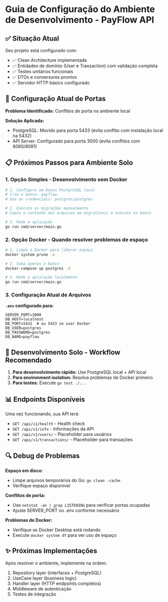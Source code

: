 # Guia de Configuração do Ambiente de Desenvolvimento - PayFlow API

## ✅ Situação Atual

Seu projeto está configurado com:
- ✅ Clean Architecture implementada
- ✅ Entidades de domínio (User e Transaction) com validação completa
- ✅ Testes unitários funcionais
- ✅ DTOs e conversores prontos
- ✅ Servidor HTTP básico configurado

## 🔧 Configuração Atual de Portas

**Problema Identificado:** Conflitos de porta no ambiente local

**Solução Aplicada:**
- PostgreSQL: Movido para porta 5433 (evita conflito com instalação local na 5432)
- API Server: Configurado para porta 3000 (evita conflitos com 8080/8081)

## 📋 Próximos Passos para Ambiente Solo

### 1. Opção Simples - Desenvolvimento sem Docker

```bash
# 1. Configure um banco PostgreSQL local
# Crie o banco: payflow
# Use as credenciais: postgres/postgres

# 2. Execute as migrações manualmente
# Copie o conteúdo dos arquivos em migrations/ e execute no banco

# 3. Rode a aplicação
go run cmd/server/main.go
```

### 2. Opção Docker - Quando resolver problemas de espaço

```bash
# 1. Limpe o Docker para liberar espaço
docker system prune -a

# 2. Suba apenas o banco
docker-compose up postgres -d

# 3. Rode a aplicação localmente
go run cmd/server/main.go
```

### 3. Configuração Atual de Arquivos

**`.env` configurado para:**
```env
SERVER_PORT=3000
DB_HOST=localhost
DB_PORT=5432  # ou 5433 se usar Docker
DB_USER=postgres
DB_PASSWORD=postgres
DB_NAME=payflow
```

## 🚀 Desenvolvimento Solo - Workflow Recomendado

1. **Para desenvolvimento rápido:** Use PostgreSQL local + API local
2. **Para environment isolation:** Resolva problemas de Docker primeiro
3. **Para testes:** Execute `go test ./...`

## 📊 Endpoints Disponíveis

Uma vez funcionando, sua API terá:
- `GET /api/v1/health` - Health check
- `GET /api/v1/info` - Informações da API
- `GET /api/v1/users/` - Placeholder para usuários
- `GET /api/v1/transactions/` - Placeholder para transações

## 🔍 Debug de Problemas

**Espaço em disco:** 
- Limpe arquivos temporários do Go: `go clean -cache`
- Verifique espaço disponível

**Conflitos de porta:**
- Use `netstat -an | grep LISTENING` para verificar portas ocupadas
- Ajuste SERVER_PORT no .env conforme necessário

**Problemas de Docker:**
- Verifique se Docker Desktop está rodando
- Execute `docker system df` para ver uso de espaço

## ✨ Próximas Implementações

Após resolver o ambiente, implemente na ordem:
1. Repository layer (interfaces + PostgreSQL)
2. UseCase layer (business logic)
3. Handler layer (HTTP endpoints completos)
4. Middleware de autenticação
5. Testes de integração

